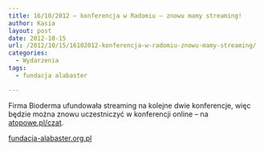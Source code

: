 ```yaml
---
title: 16/10/2012 – konferencja w Radomiu – znowu mamy streaming!
author: Kasia
layout: post
date: 2012-10-15
url: /2012/10/15/16102012-konferencja-w-radomiu-znowu-mamy-streaming/
categories:
  - Wydarzenia
tags:
  - fundacja alabaster

---
```

Firma Bioderma ufundowała streaming na kolejne dwie konferencje, więc będzie można znowu uczestniczyć w konferencji online &#8211; na [atopowe.pl/czat][1].

[fundacja-alabaster.org.pl][2]

 [1]: http://atopowe.pl/czat "atopowe.pl/czat"
 [2]: http://fundacja-alabaster.org.pl/jutro-konferencja-w-radomiu-ponownie-bedzie-dostepny-streaming/ "Jutro konferencja w Radomiu, ponownie będzie dostępny streaming"